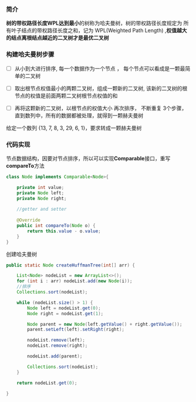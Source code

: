 ### 简介

**树的带权路径长度WPL达到最小**的树称为哈夫曼树，树的带权路径长度规定为 所有叶子结点的带权路径长度之和，记为 WPL(Weighted Path Length) ,**权值越大的结点离根结点越近的二叉树才是最优二叉树**







### 构建哈夫曼树步骤

- [ ] 从小到大进行排序, 每一个数据作为一个节点 ， 每个节点可以看成是一颗最简单的二叉树
- [ ] 取出根节点权值最小的两颗二叉树，组成一颗新的二叉树, 该新的二叉树的根节点的权值是前面两颗二叉树根节点权值的和
- [ ] 再将这颗新的二叉树，以根节点的权值大小 再次排序， 不断重复 3个步骤，直到数列中，所有的数据都被处理，就得到一颗赫夫曼树



给定一个数列 {13, 7, 8, 3, 29, 6, 1}，要求转成一颗赫夫曼树







### 代码实现

节点数据结构，因要对节点排序，所以可以实现**Comparable**接口，重写**compareTo**方法

```java
class Node implements Comparable<Node>{

    private int value;
    private Node left;
    private Node right;
    
    //getter and setter
    
    @Override
    public int compareTo(Node o) {
        return this.value - o.value;
    }
}
```



创建哈夫曼树

```java
public static Node createHuffmanTree(int[] arr) {

    List<Node> nodeList = new ArrayList<>();
    for (int i : arr) nodeList.add(new Node(i));
    //排序
    Collections.sort(nodeList);

    while (nodeList.size() > 1) {
        Node left = nodeList.get(0);
        Node right = nodeList.get(1);

        Node parent = new Node(left.getValue() + right.getValue());
        parent.setLeft(left).setRight(right);

        nodeList.remove(left);
        nodeList.remove(right);

        nodeList.add(parent);

        Collections.sort(nodeList);
    }

    return nodeList.get(0);

}
```

